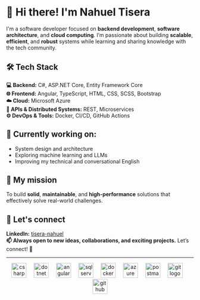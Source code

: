 # 👋 Hi there! I'm Nahuel Tisera

I'm a software developer focused on **backend development**, **software architecture**, and **cloud computing**. I’m passionate about building **scalable**, **efficient**, and **robust** systems while learning and sharing knowledge with the tech community.

## 🛠️ Tech Stack

**💻 Backend:** C#, ASP.NET Core, Entity Framework Core  
**🌐 Frontend:** Angular, TypeScript, HTML, CSS, SCSS, Bootstrap  
**☁️ Cloud:** Microsoft Azure  
**🔗 APIs & Distributed Systems:** REST, Microservices  
**⚙️ DevOps & Tools:** Docker, CI/CD, GitHub Actions  

## 📌 Currently working on:

-  System design and architecture  
-  Exploring machine learning and LLMs  
-  Improving my technical and conversational English  

## 🎯 My mission

To build **solid**, **maintainable**, and **high-performance** solutions that effectively solve real-world challenges.

## 💼 Let's connect

**LinkedIn:** [tisera-nahuel](https://www.linkedin.com/in/tisera-nahuel-ab3864219/)  
**📫 Always open to new ideas, collaborations, and exciting projects.** Let’s connect! 🚀

---

<div align="center">
  <!-- C# -->
  <img src="https://cdn.jsdelivr.net/gh/devicons/devicon/icons/csharp/csharp-original.svg" height="40" alt="csharp logo" />
  <img width="12" />
  
  <!-- .NET -->
  <img src="https://cdn.jsdelivr.net/gh/devicons/devicon/icons/dotnetcore/dotnetcore-original.svg" height="40" alt="dotnet logo" />
  <img width="12" />
  
  <!-- Angular -->
  <img src="https://cdn.jsdelivr.net/gh/devicons/devicon/icons/angularjs/angularjs-original.svg" height="40" alt="angular logo" />
  <img width="12" />

  <!-- SQL Server -->
  <img src="https://cdn.jsdelivr.net/gh/devicons/devicon/icons/microsoftsqlserver/microsoftsqlserver-plain.svg" height="40" alt="sqlserver logo" />
  <img width="12" />

  <!-- Docker -->
  <img src="https://cdn.jsdelivr.net/gh/devicons/devicon/icons/docker/docker-original.svg" height="40" alt="docker logo" />
  <img width="12" />

  <!-- Azure -->
  <img src="https://cdn.jsdelivr.net/gh/devicons/devicon/icons/azure/azure-original.svg" height="40" alt="azure logo" />
  <img width="12" />

  <!-- Postman -->
  <img src="https://www.vectorlogo.zone/logos/getpostman/getpostman-icon.svg" height="40" alt="postman logo" />
  <img width="12" />

  <!-- Git -->
  <img src="https://cdn.jsdelivr.net/gh/devicons/devicon/icons/git/git-original.svg" height="40" alt="git logo" />
  <img width="12" />

  <!-- GitHub -->
  <img src="https://cdn.jsdelivr.net/gh/devicons/devicon/icons/github/github-original.svg" height="40" alt="github logo" />
</div>


